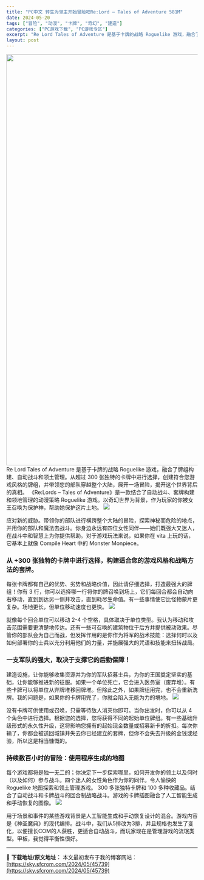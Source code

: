 ```yaml
---
title: "PC中文 转生为领主开始冒险吧Re:Lord – Tales of Adventure 581M"
date: 2024-05-20
tags: ["冒险", "动漫", "卡牌", "奇幻", "建造"]
categories: ["PC游戏下载", "PC游戏专区"]
excerpt: "Re Lord Tales of Adventure 是基于卡牌的战略 Roguelike 游戏，融合了牌组构建、自动战斗和领土管理。从超过 300 张独特的卡牌中进行选择，创建符合您游戏风格的牌组，并带领您的部队穿越整个大陆，展开一场冒险，揭开这个世界背后的真相。 《Re:Lords – Tale&hellip;"
layout: post
---
```


<img class="aligncenter size-full wp-image-45735" src="https://sky.sfcrom.com/wp-content/uploads/2024/05/96fac-f716c8229aa75698675b77e45683a8060cfc806d.png" alt="" width="1200" height="1080" />
Re Lord Tales of Adventure 是基于卡牌的战略 Roguelike 游戏，融合了牌组构建、自动战斗和领土管理。从超过 300 张独特的卡牌中进行选择，创建符合您游戏风格的牌组，并带领您的部队穿越整个大陆，展开一场冒险，揭开这个世界背后的真相。 《Re:Lords – Tales of Adventure》是一款结合了自动战斗、套牌构建和领地管理的动漫策略 Roguelike 游戏。以奇幻世界为背景，作为玩家的你被女王召唤为保护神，帮助她保护这片土地。

<img src="https://sky.sfcrom.com/wp-content/uploads/2024/05/20240520105502-7cf42.jpeg" />

<span>应对新的威胁。带领你的部队进行横跨整个大陆的冒险，探索神秘而危险的地点，并用你的部队和魔法去战斗。你身边永远有四位女性同伴——她们既强大又迷人，在战斗中和智慧上为你提供帮助。对于游戏玩法来说，如果你在 vita 上玩的话，它基本上就像 Compile Heart 中的 Monster Monpiece。</span>
<h3><span>从 +300 张独特的卡牌中进行选择，构建适合您的游戏风格和战略方法的套牌。</span></h3>
每张卡牌都有自己的优势、劣势和战略价值，因此请仔细选择，打造最强大的牌组！你有 3 行，你可以选择哪一行将你的牌召唤到场上，它们每回合都会自动向右移动，直到到达另一侧并攻击，直到耗尽生命值。有一些事情使它比怪物蒙片更复杂。场地更长，但单位移动速度也更快。

<img src="https://sky.sfcrom.com/wp-content/uploads/2024/05/20240520105502-95900.jpeg" />

<span>就像每个回合单位可以移动 2-4 个空格，具体取决于单位类型。我认为移动和攻击范围需要更清楚地传达。还有一些可召唤的建筑物位于后方并提供被动效果。尽管你的部队会为自己而战，但发挥作用的是你作为将军的战术技能：选择何时以及如何部署你的士兵以充分利用他们的力量，并施展强大的咒语和技能来扭转战局。</span>
<h3><span>一支军队的强大，取决于支撑它的后勤保障！</span></h3>
<span>建造设施，让你能够收集资源并为你的军队招募士兵，为你的王国奠定坚实的基础，让你能够推进新的征服。如果一个单位死亡，它会进入医务室（废弃堆）。有些卡牌可以将单位从弃牌堆移回牌堆。但除此之外，如果牌组用完，也不会重新洗牌。我的问题是，如果你的卡牌用完了，你就会陷入无能为力的境地。</span>

<img src="https://sky.sfcrom.com/wp-content/uploads/2024/05/20240520105503-b7725.jpeg" />

<span>没有卡牌可供使用或召唤，只需等待敌人消灭你即可。当你出发时，你可以从 4 个角色中进行选择。根据您的选择，您将获得不同的起始单位牌组。有一些基础升级形式的永久性升级，这将影响您拥有的起始现金数量或招募新卡的折扣。每次你输了，你都会被送回城镇并失去你已经建立的套牌，但你不会失去升级的金钱或经验，所以这是相当慷慨的。</span>
<h3><span>持续数百小时的冒险：使用程序生成的地图</span></h3>
<span>每个游戏都将是独一无二的；你决定下一步探索哪里，如何开发你的领土以及何时（以及如何）参与战斗。四个迷人的女性角色作为你的同伴。令人愉快的 Roguelike 地图探索和领土管理游戏。 300 多张独特卡牌和 100 多种收藏品。结合了自动战斗和卡牌战斗的回合制战略战斗。游戏的卡牌插图融合了人工智能生成和手动恢复的图像。</span>

<img src="https://sky.sfcrom.com/wp-content/uploads/2024/05/20240520105503-e659d.jpeg" />

用于场景和事件的某些游戏背景是人工智能生成和手动恢复设计的混合。游戏内容是《神圣魔典》的现代编排。战斗中，我们从5排改为3排，并且规格也发生了变化，以便擅长COM的人获胜，更适合自动战斗，而玩家现在是管理游戏的流氓类型。甲板，我觉得平衡性很好。

---
📖 **下载地址/原文地址：** 本文最初发布于我的博客网站：[https://sky.sfcrom.com/2024/05/45739](https://sky.sfcrom.com/2024/05/45739)
